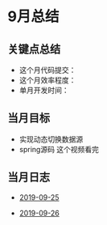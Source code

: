 # 9月总结

## 关键点总结

* 这个月代码提交：
* 这个月效率程度：
* 单月开发时间：

## 当月目标

* 实现动态切换数据源
* spring源码 这个视频看完

## 当月日志

* [2019-09-25](https://github.com/fulln/dailyLog/blob/master/2019-09-25.md#当日总结)

* [2019-09-26](https://github.com/fulln/dailyLog/blob/master/2019-09-26.md#当日总结)
